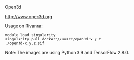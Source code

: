 Open3d

http://www.open3d.org

Usage on Rivanna:
```
module load singularity
singularity pull docker://uvarc/open3d:x.y.z
./open3d-x.y.z.sif
```

Note: The images are using Python 3.9 and TensorFlow 2.8.0.
